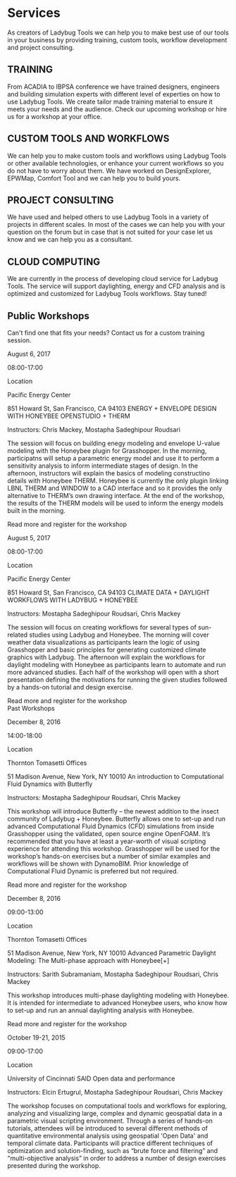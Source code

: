 
# Services
As creators of Ladybug Tools we can help you to make best use of our tools in your business by providing training, custom tools, workflow development and project consulting.

## TRAINING

From ACADIA to IBPSA conference we have trained designers, engineers and building simulation experts with different level of experties on how to use Ladybug Tools. We create tailor made training material to ensure it meets your needs and the audience. Check our upcoming workshop or hire us for a workshop at your office.

## CUSTOM TOOLS AND WORKFLOWS

We can help you to make custom tools and workflows using Ladybug Tools or other available technologies, or enhance your current workflows so you do not have to worry about them. We have worked on DesignExplorer, EPWMap, Comfort Tool and we can help you to build yours.

## PROJECT CONSULTING

We have used and helped others to use Ladybug Tools in a variety of projects in different scales. In most of the cases we can help you with your question on the forum but in case that is not suited for your case let us know and we can help you as a consultant.

## CLOUD COMPUTING

We are currently in the process of developing cloud service for Ladybug Tools. The service will support daylighting, energy and CFD analysis and is optimized and customized for Ladybug Tools workflows. Stay tuned!

## Public Workshops
Can't find one that fits your needs? Contact us for a custom training session.



August 6, 2017

08:00-17:00

Location

Pacific Energy Center

851 Howard St, San Francisco, CA 94103
ENERGY + ENVELOPE DESIGN WITH HONEYBEE OPENSTUDIO + THERM

Instructors: Chris Mackey, Mostapha Sadeghipour Roudsari

The session will focus on building enegy modeling and envelope U-value modeling with the Honeybee plugin for Grasshopper. In the morning, participatns will setup a parametric energy model and use it to perform a sensitivity analysis to inform intermediate stages of design. In the afternoon, instructors will explain the basics of modeling constructino details with Honeybee THERM. Honeybee is currently the only plugin linking LBNL THERM and WINDOW to a CAD interface and so it provides the only alternative to THERM’s own drawing interface. At the end of the workshop, the results of the THERM models will be used to inform the energy models built in the morning.

Read more and register for the workshop   

August 5, 2017

08:00-17:00

Location

Pacific Energy Center

851 Howard St, San Francisco, CA 94103
CLIMATE DATA + DAYLIGHT WORKFLOWS WITH LADYBUG + HONEYBEE

Instructors: Mostapha Sadeghipour Roudsari, Chris Mackey

The session will focus on creating workflows for several types of sun-related studies using Ladybug and Honeybee. The morning will cover weather data visualizations as participants learn the logic of using Grasshopper and basic principles for generating customized climate graphics with Ladybug. The afternoon will explain the workflows for daylight modeling with Honeybee as participants learn to automate and run more advanced studies. Each half of the workshop will open with a short presentation defining the motivations for running the given studies followed by a hands-on tutorial and design exercise.

Read more and register for the workshop   
Past Workshops

December 8, 2016

14:00-18:00

Location

Thornton Tomasetti Offices

51 Madison Avenue, New York, NY 10010
An introduction to Computational Fluid Dynamics with Butterfly

Instructors: Mostapha Sadeghipour Roudsari, Chris Mackey

This workshop will introduce Butterfly – the newest addition to the insect community of Ladybug + Honeybee. Butterfly allows one to set-up and run advanced Computational Fluid Dynamics (CFD) simulations from inside Grasshopper using the validated, open source engine OpenFOAM. It’s recommended that you have at least a year-worth of visual scripting experience for attending this workshop. Grasshopper will be used for the workshop’s hands-on exercises but a number of similar examples and workflows will be shown with DynamoBIM. Prior knowledge of Computational Fluid Dynamic is preferred but not required.

Read more and register for the workshop   

December 8, 2016

09:00-13:00

Location

Thornton Tomasetti Offices

51 Madison Avenue, New York, NY 10010
Advanced Parametric Daylight Modeling: The Multi-phase approach with Honeybee[+]

Instructors: Sarith Subramaniam, Mostapha Sadeghipour Roudsari, Chris Mackey

This workshop introduces multi-phase daylighting modeling with Honeybee. It is intended for intermediate to advanced Honeybee users, who know how to set-up and run an annual daylighting analysis with Honeybee.

Read more and register for the workshop   

October 19-21, 2015

09:00-17:00

Location

University of Cincinnati SAID
Open data and performance

Instructors: Elcin Ertugrul, Mostapha Sadeghipour Roudsari, Chris Mackey

The workshop focuses on computational tools and workflows for exploring, analyzing and visualizing large, complex and dynamic geospatial data in a parametric visual scripting environment. Through a series of hands-on tutorials, attendees will be introduced to several different methods of quantitative environmental analysis using geospatial 'Open Data' and temporal climate data. Participants will practice different techniques of optimization and solution-finding, such as “brute force and filtering” and “multi-objective analysis” in order to address a number of design exercises presented during the workshop.